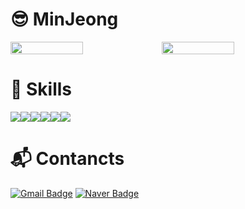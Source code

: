 # 😎 MinJeong
<div style="display:flex; width:100%">
  <img src="https://github-readme-stats.vercel.app/api/top-langs/?username=dev-minjeong&layout=compact" style="width:48%;" /> 
  <img src="https://github-readme-stats.vercel.app/api?username=dev-minjeong&show_icons=true&theme=dracula" style="width:48%;"/>
</div>

# 🌱 Skills
<div style="display:flex; width:100%">
  <img src="https://img.shields.io/badge/React-61DAFB?style=flat&logo=React&logoColor=white" />
  <img src="https://img.shields.io/badge/JavaScript-F7DF1E?style=flat&logo=JavaScript&logoColor=white" />
  <img src="https://img.shields.io/badge/HTML5-E34F26?style=flat&logo=HTML5&logoColor=white" />
  <img src="https://img.shields.io/badge/CSS3-1572B6?style=flat&logo=CSS3&logoColor=white" />
  <img src="https://img.shields.io/badge/Node.js-339933?style=flat&logo=Node.js&logoColor=white" />
  <img src="https://img.shields.io/badge/Amazon AWS-232F3E?style=flat&logo=Amazon AWS&logoColor=white" />
</div>

# 📬 Contancts
  [![Gmail Badge](https://img.shields.io/badge/Gmail-d14836?style=flat-square&logo=Gmail&logoColor=white&link=mailto:kmjj1026@gmail.com)](mailto:kmjj1026@gmail.com)
  [![Naver Badge](https://img.shields.io/badge/Naver-03C75A?style=flat-square&logo=Naver&logoColor=white&link=mailto:nun1026@naver.com)](mailto:nun1026@naver.com)

